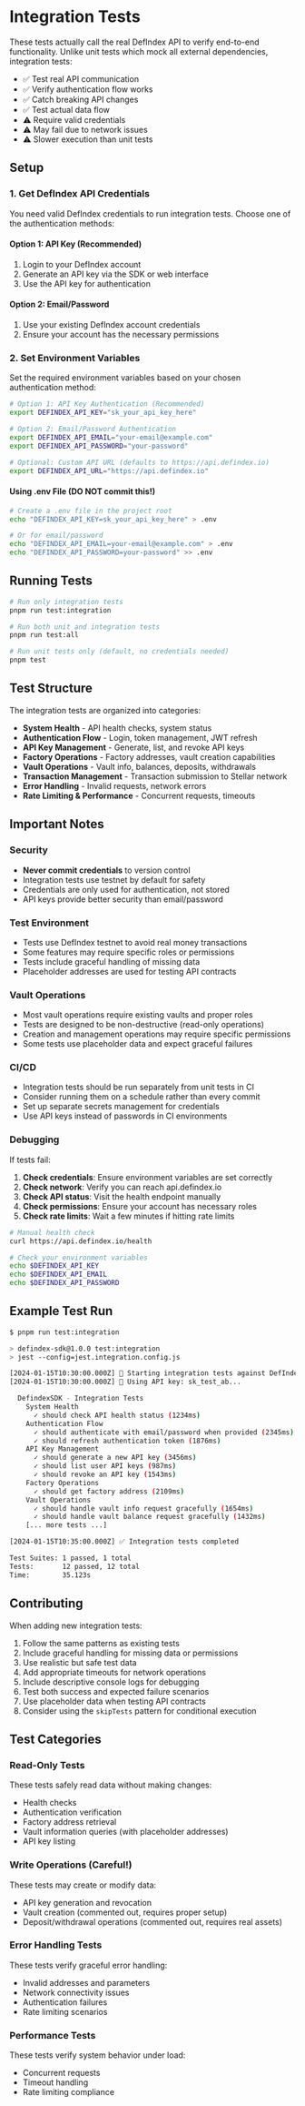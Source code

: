 # Integration Tests

These tests actually call the real DefIndex API to verify end-to-end functionality. Unlike unit tests which mock all external dependencies, integration tests:

- ✅ Test real API communication
- ✅ Verify authentication flow works
- ✅ Catch breaking API changes
- ✅ Test actual data flow
- ⚠️ Require valid credentials
- ⚠️ May fail due to network issues
- ⚠️ Slower execution than unit tests

## Setup

### 1. Get DefIndex API Credentials

You need valid DefIndex credentials to run integration tests. Choose one of the authentication methods:

#### Option 1: API Key (Recommended)

1. Login to your DefIndex account
2. Generate an API key via the SDK or web interface
3. Use the API key for authentication

#### Option 2: Email/Password

1. Use your existing DefIndex account credentials
2. Ensure your account has the necessary permissions

### 2. Set Environment Variables

Set the required environment variables based on your chosen authentication method:

```bash
# Option 1: API Key Authentication (Recommended)
export DEFINDEX_API_KEY="sk_your_api_key_here"

# Option 2: Email/Password Authentication  
export DEFINDEX_API_EMAIL="your-email@example.com"
export DEFINDEX_API_PASSWORD="your-password"

# Optional: Custom API URL (defaults to https://api.defindex.io)
export DEFINDEX_API_URL="https://api.defindex.io"
```

#### Using .env File (DO NOT commit this!)

```bash
# Create a .env file in the project root
echo "DEFINDEX_API_KEY=sk_your_api_key_here" > .env

# Or for email/password
echo "DEFINDEX_API_EMAIL=your-email@example.com" > .env
echo "DEFINDEX_API_PASSWORD=your-password" >> .env
```

## Running Tests

```bash
# Run only integration tests
pnpm run test:integration

# Run both unit and integration tests
pnpm run test:all

# Run unit tests only (default, no credentials needed)
pnpm test
```

## Test Structure

The integration tests are organized into categories:

- **System Health** - API health checks, system status
- **Authentication Flow** - Login, token management, JWT refresh
- **API Key Management** - Generate, list, and revoke API keys
- **Factory Operations** - Factory addresses, vault creation capabilities
- **Vault Operations** - Vault info, balances, deposits, withdrawals
- **Transaction Management** - Transaction submission to Stellar network
- **Error Handling** - Invalid requests, network errors
- **Rate Limiting & Performance** - Concurrent requests, timeouts

## Important Notes

### Security
- **Never commit credentials** to version control
- Integration tests use testnet by default for safety
- Credentials are only used for authentication, not stored
- API keys provide better security than email/password

### Test Environment
- Tests use DefIndex testnet to avoid real money transactions
- Some features may require specific roles or permissions
- Tests include graceful handling of missing data
- Placeholder addresses are used for testing API contracts

### Vault Operations
- Most vault operations require existing vaults and proper roles
- Tests are designed to be non-destructive (read-only operations)
- Creation and management operations may require specific permissions
- Some tests use placeholder data and expect graceful failures

### CI/CD
- Integration tests should be run separately from unit tests in CI
- Consider running them on a schedule rather than every commit
- Set up separate secrets management for credentials
- Use API keys instead of passwords in CI environments

### Debugging

If tests fail:

1. **Check credentials**: Ensure environment variables are set correctly
2. **Check network**: Verify you can reach api.defindex.io
3. **Check API status**: Visit the health endpoint manually
4. **Check permissions**: Ensure your account has necessary roles
5. **Check rate limits**: Wait a few minutes if hitting rate limits

```bash
# Manual health check
curl https://api.defindex.io/health

# Check your environment variables
echo $DEFINDEX_API_KEY
echo $DEFINDEX_API_EMAIL
echo $DEFINDEX_API_PASSWORD
```

## Example Test Run

```bash
$ pnpm run test:integration

> defindex-sdk@1.0.0 test:integration
> jest --config=jest.integration.config.js

[2024-01-15T10:30:00.000Z] 🚀 Starting integration tests against DefIndex API...
[2024-01-15T10:30:00.000Z] 🔑 Using API key: sk_test_ab...

  DefindexSDK - Integration Tests
    System Health
      ✓ should check API health status (1234ms)
    Authentication Flow
      ✓ should authenticate with email/password when provided (2345ms)
      ✓ should refresh authentication token (1876ms)
    API Key Management
      ✓ should generate a new API key (3456ms)
      ✓ should list user API keys (987ms)
      ✓ should revoke an API key (1543ms)
    Factory Operations
      ✓ should get factory address (2109ms)
    Vault Operations
      ✓ should handle vault info request gracefully (1654ms)
      ✓ should handle vault balance request gracefully (1432ms)
    [... more tests ...]

[2024-01-15T10:35:00.000Z] ✅ Integration tests completed

Test Suites: 1 passed, 1 total
Tests:       12 passed, 12 total
Time:        35.123s
```

## Contributing

When adding new integration tests:

1. Follow the same patterns as existing tests
2. Include graceful handling for missing data or permissions
3. Use realistic but safe test data
4. Add appropriate timeouts for network operations
5. Include descriptive console logs for debugging
6. Test both success and expected failure scenarios
7. Use placeholder data when testing API contracts
8. Consider using the `skipTests` pattern for conditional execution

## Test Categories

### Read-Only Tests
These tests safely read data without making changes:
- Health checks
- Authentication verification
- Factory address retrieval
- Vault information queries (with placeholder addresses)
- API key listing

### Write Operations (Careful!)
These tests may create or modify data:
- API key generation and revocation
- Vault creation (commented out, requires proper setup)
- Deposit/withdrawal operations (commented out, requires real assets)

### Error Handling Tests
These tests verify graceful error handling:
- Invalid addresses and parameters
- Network connectivity issues
- Authentication failures
- Rate limiting scenarios

### Performance Tests
These tests verify system behavior under load:
- Concurrent requests
- Timeout handling
- Rate limiting compliance